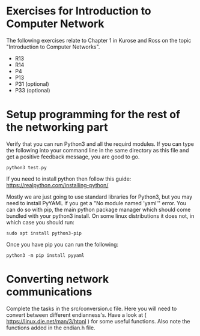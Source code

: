 # Exercises for Introduction to Computer Network

The following exercises relate to Chapter 1 in Kurose and Ross on the topic "Introduction to Computer Networks".

* R13
* R14
* P4
* P13
* P31 (optional)
* P33 (optional)

# Setup programming for the rest of the networking part
Verify that you can run Python3 and all the requird modules. If you can type the following into your command line in the same directory as this file and get a positive feedback message, you are good to go.

	python3 test.py

If you need to install python then follow this guide: https://realpython.com/installing-python/

Mostly we are just going to use standard libraries for Python3, but you may need to install PyYAML if you get a "No module named 'yaml'" error. You can do so with pip, the main python package manager which should come bundled with your python3 install. On some linux distributions it does not, in which case you should run:

	sudo apt install python3-pip

Once you have pip you can run the following:

	python3 -m pip install pyyaml

# Converting network communications
Complete the tasks in the src/conversion.c file. Here you will need to convert between different endianness's. Have a look at ( https://linux.die.net/man/3/htonl ) for some useful functions. Also note the functions added in the endian.h file.